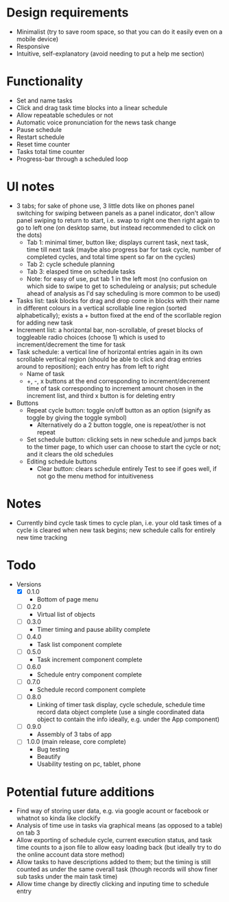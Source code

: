 # Design requirements
- Minimalist (try to save room space, so that you can do it easily even on a mobile device)
- Responsive
- Intuitive, self-explanatory (avoid needing to put a help me section)
# Functionality
- Set and name tasks
- Click and drag task time blocks into a linear schedule
- Allow repeatable schedules or not
- Automatic voice pronunciation for the news task change
- Pause schedule
- Restart schedule
- Reset time counter
- Tasks total time counter
- Progress-bar through a scheduled loop
# UI notes
- 3 tabs; for sake of phone use, 3 little dots like on phones panel switching for swiping between panels as a panel indicator, don't allow panel swiping to return to start, i.e. swap to right one then right again to go to left one (on desktop same, but instead recommended to click on the dots)
  - Tab 1: minimal timer, button like; displays current task, next task, time till next task (maybe also progress bar for task cycle, number of completed cycles, and total time spent so far on the cycles)
  - Tab 2: cycle schedule planning
  - Tab 3: elasped time on schedule tasks
  - Note: for easy of use, put tab 1 in the left most (no confusion on which side to swipe to get to scheduleing or analysis; put schedule ahead of analysis as I'd say scheduling is more common to be used)
- Tasks list: task blocks for drag and drop come in blocks with their name in different colours in a vertical scrollable line region (sorted alphabetically); exists a + button fixed at the end of the scorllable region for adding new task
- Increment list: a horizontal bar, non-scrollable, of preset blocks of toggleable radio choices (choose 1) which is used to increment/decrement the time for task
- Task schedule: a vertical line of horizontal entries again in its own scrollable vertical region (should be able to click and drag entries around to reposition); each entry has from left to right
  - Name of task
  - +, -, x buttons at the end corresponding to increment/decrement time of task corresponding to increment amount chosen in the increment list, and third x button is for deleting entry
- Buttons
  - Repeat cycle button: toggle on/off button as an option (signify as toggle by giving the toggle symbol)
    - Alternatively do a 2 button toggle, one is repeat/other is not repeat
  - Set schedule button: clicking sets in new schedule and jumps back to the timer page, to which user can choose to start the cycle or not; and it clears the old schedules
  - Editing schedule buttons
    - Clear button: clears schedule entirely
Test to see if goes well, if not go the menu method for intuitiveness
# Notes
- Currently bind cycle task times to cycle plan, i.e. your old task times of a cycle is cleared when new task begins; new schedule calls for entirely new time tracking
# Todo
- Versions
  - [x] 0.1.0
    - Bottom of page menu
  - [ ] 0.2.0
    - Virtual list of objects
  - [ ] 0.3.0
    - Timer timing and pause ability complete
  - [ ] 0.4.0
    - Task list component complete
  - [ ] 0.5.0
    - Task increment component complete
  - [ ] 0.6.0
    - Schedule entry component complete
  - [ ] 0.7.0
    - Schedule record component complete
  - [ ] 0.8.0
    - Linking of timer task display, cycle schedule, schedule time record data object complete (use a single coordinated data object to contain the info ideally, e.g. under the App component)
  - [ ] 0.9.0
    - Assembly of 3 tabs of app
  - [ ] 1.0.0 (main release, core complete)
    - Bug testing
    - Beautify
    - Usability testing on pc, tablet, phone
# Potential future additions
- Find way of storing user data, e.g. via google acount or facebook or whatnot so kinda like clockify
- Analysis of time use in tasks via graphical means (as opposed to a table) on tab 3
- Allow exporting of schedule cycle, current execution status, and task time counts to a json file to allow easy loading back (but ideally try to do the online account data store method)
- Allow tasks to have descriptions added to them; but the timing is still counted as under the same overall task (though records will show finer sub tasks under the main task time)
- Allow time change by directly clicking and inputing time to schedule entry